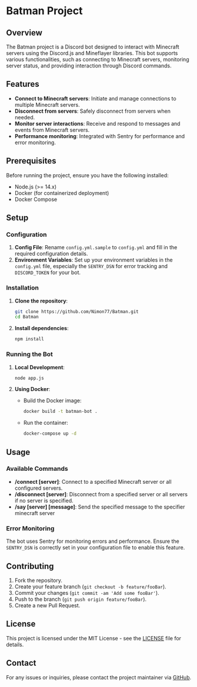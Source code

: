 # Batman Project

## Overview

The Batman project is a Discord bot designed to interact with Minecraft servers using the Discord.js and Mineflayer libraries. This bot supports various functionalities, such as connecting to Minecraft servers, monitoring server status, and providing interaction through Discord commands.

## Features

- **Connect to Minecraft servers**: Initiate and manage connections to multiple Minecraft servers.
- **Disconnect from servers**: Safely disconnect from servers when needed.
- **Monitor server interactions**: Receive and respond to messages and events from Minecraft servers.
- **Performance monitoring**: Integrated with Sentry for performance and error monitoring.

## Prerequisites

Before running the project, ensure you have the following installed:

- Node.js (>= 14.x)
- Docker (for containerized deployment)
- Docker Compose

## Setup

### Configuration

1. **Config File**: Rename `config.yml.sample` to `config.yml` and fill in the required configuration details.
2. **Environment Variables**: Set up your environment variables in the `config.yml` file, especially the `SENTRY_DSN` for error tracking and `DISCORD_TOKEN` for your bot.

### Installation

1. **Clone the repository**:
    ```sh
    git clone https://github.com/Nimon77/Batman.git
    cd Batman
    ```

2. **Install dependencies**:
    ```sh
    npm install
    ```

### Running the Bot

1. **Local Development**:
    ```sh
    node app.js
    ```

2. **Using Docker**:

    - Build the Docker image:
        ```sh
        docker build -t batman-bot .
        ```

    - Run the container:
        ```sh
        docker-compose up -d
        ```

## Usage

### Available Commands

- **/connect [server]**: Connect to a specified Minecraft server or all configured servers.
- **/disconnect [server]**: Disconnect from a specified server or all servers if no server is specified.
- **/say [server] [message]**: Send the specified message to the specifier minecraft server

### Error Monitoring

The bot uses Sentry for monitoring errors and performance. Ensure the `SENTRY_DSN` is correctly set in your configuration file to enable this feature.

## Contributing

1. Fork the repository.
2. Create your feature branch (`git checkout -b feature/fooBar`).
3. Commit your changes (`git commit -am 'Add some fooBar'`).
4. Push to the branch (`git push origin feature/fooBar`).
5. Create a new Pull Request.

## License

This project is licensed under the MIT License - see the [LICENSE](LICENSE) file for details.

## Contact

For any issues or inquiries, please contact the project maintainer via [GitHub](https://github.com/Nimon77).
